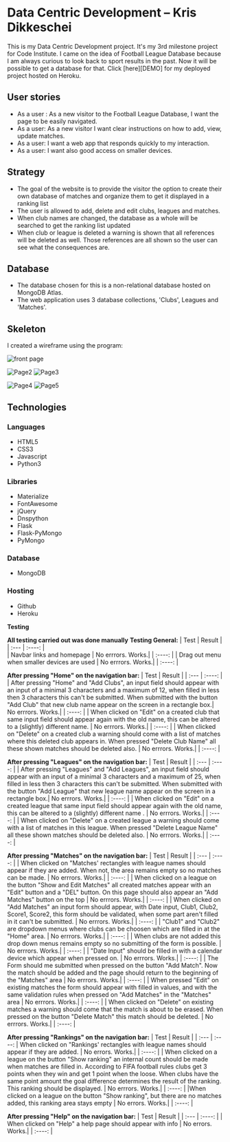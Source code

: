 # Data Centric Development – Kris Dikkeschei

This is my Data Centric Development project. It's my 3rd milestone project for Code Institute. I came on the idea of Football League Database because I am always curious to look back to sport results in the past. Now it will be possible to get a database for that.
Click [here][DEMO] for my deployed project hosted on Heroku.

## User stories
* As a user : As a new visitor to the Football League Database, I want the page to be easily navigated.
* As a user: As a new visitor I want clear instructions on how to add, view, update matches.
* As a user: I want a web app that responds quickly to my interaction.
* As a user: I want also good access on smaller devices.

## Strategy
* The goal of the website is to provide the visitor the option to create their own database of matches and organize them to get it displayed in a ranking list
* The user is allowed to add, delete and edit clubs, leagues and matches.
* When club names are changed, the database as a whole will be searched to get the ranking list updated
* When club or league is deleted a warning is shown that all references will be deleted as well. Those references are all shown so the user can see what the consequences are.


## Database
* The database chosen for this is a non-relational database hosted on MongoDB Atlas.
* The web application uses 3 database collections, 'Clubs', Leagues and 'Matches'.

## Skeleton
I created a wireframe using the program:


![front page](https://github.com/Kriz-hub/Football_League_Database/blob/main/static/wireframes/page%201%20home%20small.png) 

![Page2](https://github.com/Kriz-hub/Football_League_Database/blob/main/static/wireframes/page%202%20small.png) ![Page3](https://github.com/Kriz-hub/Football_League_Database/blob/main/static/wireframes/page%203%20small.png) 

![Page4](https://github.com/Kriz-hub/Football_League_Database/blob/main/static/wireframes/page%204%20small.png) ![Page5](https://github.com/Kriz-hub/Football_League_Database/blob/main/static/wireframes/page%205%20small.png)



## Technologies

### Languages
* HTML5
* CSS3
* Javascript
* Python3

### Libraries
* Materialize
* FontAwesome
* jQuery
* Dnspython
* Flask
* Flask-PyMongo
* PyMongo

### Database
* MongoDB

### Hosting
* Github
* Heroku

**Testing**

**All testing carried out was done manually**
**Testing General:**
| Test      | Result | 
| :---        |    :----:   |   
| Navbar links and homepage     | No errrors. Works.|        |    :----:   |
| Drag out menu when smaller devices  are used  | No errrors. Works.|        |    :----:   |

**After pressing "Home" on the navigation bar:**
| Test      | Result | 
| :---        |    :----:   |
| After pressing "Home" and "Add Clubs", an input field should appear with an input of a minimal 3 characters and a maximum of 12, when filled in less then 3 characters this can't be submitted. When submitted with the button "Add Club" that new club name appear on the screen in a rectangle box.| No errrors. Works.|        |    :----:   |
| When clicked on "Edit" on a created club that same input field should appear again with the old name, this can be altered to a (slightly) different name. | No errrors. Works.|        |    :----:   |
| When clicked on "Delete" on a created club a warning should come with a list of matches where this deleted club appears in. When pressed "Delete Club Name" all these shown matches should be deleted also.     | No errrors. Works.|        |    :----:   |

**After pressing "Leagues" on the navigation bar:**
| Test      | Result | 
| :---        |    :----:   |
| After pressing "Leagues" and "Add Leagues", an input field should appear with an input of a minimal 3 characters and a maximum of 25, when filled in less then 3 characters this can't be submitted. When submitted with the button "Add League" that new league name appear on the screen in a rectangle box.| No errrors. Works.|        |    :----:   |
| When clicked on "Edit" on a created league that same input field should appear again with the old name, this can be altered to a (slightly) different name . | No errrors. Works.|        |    :----:   |
| When clicked on "Delete" on a created league a warning should come with a list of matches in this league. When pressed "Delete League Name" all these shown matches should be deleted also.     | No errrors. Works.|        |    :----:   |

**After pressing "Matches" on the navigation bar:**
| Test      | Result | 
| :---        |    :----:   |
| When clicked on "Matches' rectangles with league names should appear if they are added. When not, the area remains empty so no matches can be made.    | No errrors. Works.|        |    :----:   |
| When clicked on a league on the button "Show and Edit Matches" all created matches appear with an "Edit" button and a "DEL" button. On this page should also appear an "Add Matches" button on the top | No errrors. Works.|        |    :----:   |
| When clicked on "Add Matches" an input form should appear, with Date input, Club1, Club2, Score1, Score2, this form should be validated, when some part aren't filled in it can't be submitted. | No errrors. Works.|        |    :----:   |
| "Club1" and "Club2" are dropdown menus where clubs can be choosen which are filled in at the "Home" area.        | No errrors. Works.|        |    :----:   |
| When clubs are not added this drop down menus remains empty so no submitting of the form is possible.        | No errrors. Works.|        |    :----:   |
| "Date Input" should be filled in with a calendar device which appear when pressed on.     | No errrors. Works.|        |    :----:   |
| The Form should me submitted when pressed on the button "Add Match". Now the match should be added and the page should return to the beginning of the "Matches" area     | No errrors. Works.|        |    :----:   |
| When pressed "Edit" on existing matches the form should appear with filled in values, and with the same validation rules when pressed on "Add Matches" in the "Matches" area    | No errrors. Works.|        |    :----:   |
| When clicked on "Delete" on existing matches a warning should come that the match is about to be erased. When pressed on the button "Delete Match" this match should be deleted.     | No errrors. Works.|        |    :----:   |

**After pressing "Rankings" on the navigation bar:**
| Test      | Result | 
| :---        |    :----:   |
 When clicked on "Rankings' rectangles with league names should appear if they are added.       | No errors. Works.|        |    :----:   |
| When clicked on a league on the button "Show ranking" an internal count should be made when matches are filled in. According to FIFA football rules clubs get 3 points when they win and get 1 point when the loose. When clubs have the same point amount the goal difference determines the result of the ranking. This ranking should be displayed. |  No errrors. Works.|        |    :----:   |
|When clicked on a league on the button "Show ranking", but there are no matches added, this ranking area stays empty    | No errors. Works.|        |    :----:   |

**After pressing "Help" on the navigation bar:**
| Test      | Result | 
| :---        |    :----:   |
| When clicked on "Help" a help page should appear with info    | No errors. Works.|        |    :----:   |
